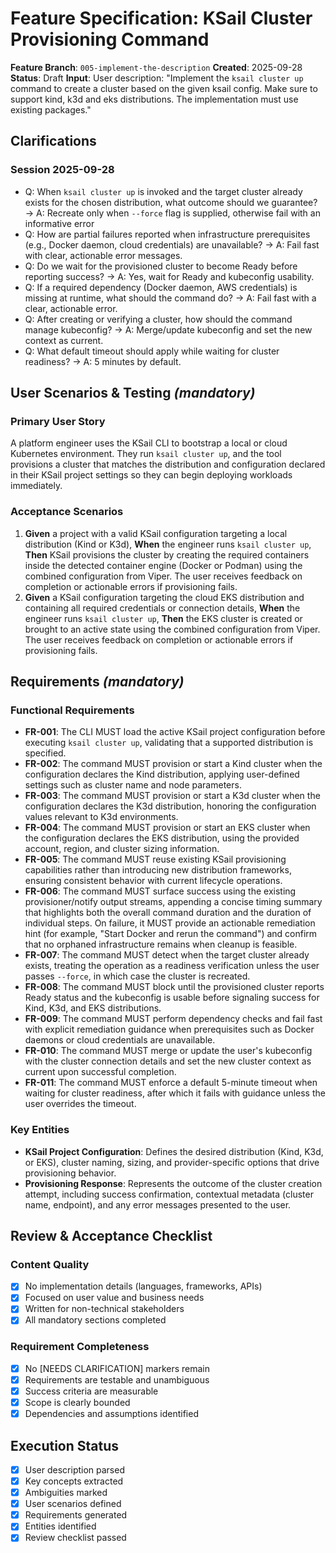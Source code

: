 # Feature Specification: KSail Cluster Provisioning Command

**Feature Branch**: `005-implement-the-description`
**Created**: 2025-09-28
**Status**: Draft
**Input**: User description: "Implement the `ksail cluster up` command to create a cluster based on the given ksail config. Make sure to support kind, k3d and eks distributions. The implementation must use existing packages."

## Clarifications

### Session 2025-09-28

- Q: When `ksail cluster up` is invoked and the target cluster already exists for the chosen distribution, what outcome should we guarantee? → A: Recreate only when `--force` flag is supplied, otherwise fail with an informative error
- Q: How are partial failures reported when infrastructure prerequisites (e.g., Docker daemon, cloud credentials) are unavailable? → A: Fail fast with clear, actionable error messages.
- Q: Do we wait for the provisioned cluster to become Ready before reporting success? → A: Yes, wait for Ready and kubeconfig usability.
- Q: If a required dependency (Docker daemon, AWS credentials) is missing at runtime, what should the command do? → A: Fail fast with a clear, actionable error.
- Q: After creating or verifying a cluster, how should the command manage kubeconfig? → A: Merge/update kubeconfig and set the new context as current.
- Q: What default timeout should apply while waiting for cluster readiness? → A: 5 minutes by default.

## User Scenarios & Testing *(mandatory)*

### Primary User Story

A platform engineer uses the KSail CLI to bootstrap a local or cloud Kubernetes environment. They run `ksail cluster up`, and the tool provisions a cluster that matches the distribution and configuration declared in their KSail project settings so they can begin deploying workloads immediately.

### Acceptance Scenarios

1. **Given** a project with a valid KSail configuration targeting a local distribution (Kind or K3d), **When** the engineer runs `ksail cluster up`, **Then** KSail provisions the cluster by creating the required containers inside the detected container engine (Docker or Podman) using the combined configuration from Viper. The user receives feedback on completion or actionable errors if provisioning fails.
2. **Given** a KSail configuration targeting the cloud EKS distribution and containing all required credentials or connection details, **When** the engineer runs `ksail cluster up`, **Then** the EKS cluster is created or brought to an active state using the combined configuration from Viper. The user receives feedback on completion or actionable errors if provisioning fails.

## Requirements *(mandatory)*

### Functional Requirements

- **FR-001**: The CLI MUST load the active KSail project configuration before executing `ksail cluster up`, validating that a supported distribution is specified.
- **FR-002**: The command MUST provision or start a Kind cluster when the configuration declares the Kind distribution, applying user-defined settings such as cluster name and node parameters.
- **FR-003**: The command MUST provision or start a K3d cluster when the configuration declares the K3d distribution, honoring the configuration values relevant to K3d environments.
- **FR-004**: The command MUST provision or start an EKS cluster when the configuration declares the EKS distribution, using the provided account, region, and cluster sizing information.
- **FR-005**: The command MUST reuse existing KSail provisioning capabilities rather than introducing new distribution frameworks, ensuring consistent behavior with current lifecycle operations.
- **FR-006**: The command MUST surface success using the existing provisioner/notify output streams, appending a concise timing summary that highlights both the overall command duration and the duration of individual steps. On failure, it MUST provide an actionable remediation hint (for example, "Start Docker and rerun the command") and confirm that no orphaned infrastructure remains when cleanup is feasible.
- **FR-007**: The command MUST detect when the target cluster already exists, treating the operation as a readiness verification unless the user passes `--force`, in which case the cluster is recreated.
- **FR-008**: The command MUST block until the provisioned cluster reports Ready status and the kubeconfig is usable before signaling success for Kind, K3d, and EKS distributions.
- **FR-009**: The command MUST perform dependency checks and fail fast with explicit remediation guidance when prerequisites such as Docker daemons or cloud credentials are unavailable.
- **FR-010**: The command MUST merge or update the user's kubeconfig with the cluster connection details and set the new cluster context as current upon successful completion.
- **FR-011**: The command MUST enforce a default 5-minute timeout when waiting for cluster readiness, after which it fails with guidance unless the user overrides the timeout.

### Key Entities

- **KSail Project Configuration**: Defines the desired distribution (Kind, K3d, or EKS), cluster naming, sizing, and provider-specific options that drive provisioning behavior.
- **Provisioning Response**: Represents the outcome of the cluster creation attempt, including success confirmation, contextual metadata (cluster name, endpoint), and any error messages presented to the user.

## Review & Acceptance Checklist

### Content Quality

- [x] No implementation details (languages, frameworks, APIs)
- [x] Focused on user value and business needs
- [x] Written for non-technical stakeholders
- [x] All mandatory sections completed

### Requirement Completeness

- [x] No [NEEDS CLARIFICATION] markers remain
- [x] Requirements are testable and unambiguous
- [x] Success criteria are measurable
- [x] Scope is clearly bounded
- [x] Dependencies and assumptions identified

## Execution Status

- [x] User description parsed
- [x] Key concepts extracted
- [x] Ambiguities marked
- [x] User scenarios defined
- [x] Requirements generated
- [x] Entities identified
- [x] Review checklist passed
